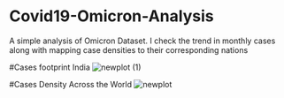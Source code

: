 # Covid19-Omicron-Analysis
A simple analysis of Omicron Dataset. I check the trend in monthly cases along with mapping case densities to their corresponding nations


#Cases footprint India
![newplot (1)](https://user-images.githubusercontent.com/13792078/190961065-3b303064-6e75-4907-9ac4-a59b350fa022.png)

#Cases Density Across the World
![newplot](https://user-images.githubusercontent.com/13792078/190961092-f9f6b23e-95c7-4794-aac5-99ea60d5b981.png)
